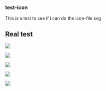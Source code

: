 ### test-icon

This is a test to see if i can do the icon-file svg

## Real test

<img src ="https://img.shields.io/badge/Python-FECC00?style=for-the-badge&logo=Python&logoColor=white"></img>

<img src ="https://img.shields.io/badge/Php-CC0000?style=for-the-badge&logo=Php"></img>

<img src ="https://img.shields.io/badge/Laravel-CC0000?style=for-the-badge&logo=Laravel"></img>

<img src ="https://img.shields.io/badge/C#-CC0000?style=for-the-badge&logo=C#"></img>

<img src ="https://img.shields.io/badge/Java-CC0000?style=for-the-badge&logo=java&logo-color=EE4C2C"></img>
